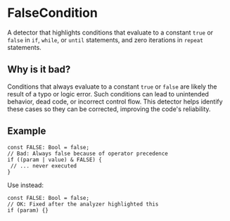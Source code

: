 # FalseCondition
A detector that highlights conditions that evaluate to a constant `true` or `false`
in `if`, `while`, or `until` statements, and zero iterations in `repeat` statements.

## Why is it bad?
Conditions that always evaluate to a constant `true` or `false` are likely the result of a typo
or logic error. Such conditions can lead to unintended behavior, dead code, or incorrect control flow.
This detector helps identify these cases so they can be corrected, improving the code's reliability.

## Example
```tact
const FALSE: Bool = false;
// Bad: Always false because of operator precedence
if ((param | value) & FALSE) {
 // ... never executed
}
```

Use instead:
```tact
const FALSE: Bool = false;
// OK: Fixed after the analyzer highlighted this
if (param) {}
```
